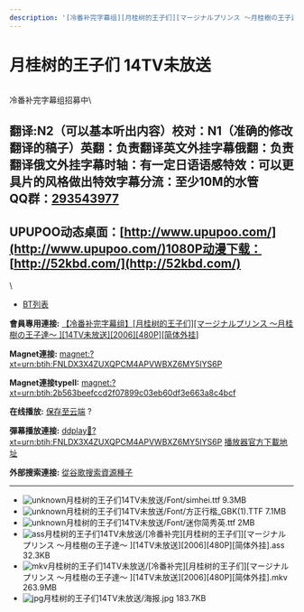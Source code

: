 ```yaml
---
description: '[冷番补完字幕组][月桂树的王子们][マージナルプリンス ～月桂樹の王子達～ ][14TV未放送][2006][480P][简体外挂]'
---
```


# 月桂树的王子们 14TV未放送



<figure><img src="https://s2.ax1x.com/2019/02/13/k0cHfK.jpg" alt=""><figcaption></figcaption></figure>



冷番补完字幕组招募中\



## &#x20;

翻译:N2（可以基本听出内容）**校对：N1（准确的修改翻译的稿子）英翻：负责翻译英文外挂字幕俄翻：负责翻译俄文外挂字幕时轴：有一定日语语感特效：可以更具片的风格做出特效字幕分流：至少10M的水管**\
**QQ群：**[**293543977**](http://jq.qq.com/?_wv=1027\&k=46bJVff)&#x20;
--------------------------------------------------------------------

## &#x20; &#x20;

&#x20;

## UPUPOO动态桌面：[http://www.upupoo.com/](http://www.upupoo.com/)1080P动漫下载： [http://52kbd.com/](http://52kbd.com/)

\


* [BT列表](https://share.dmhy.org/topics/view/510737_14TV_2006_480P.html#tabs-1)

**會員專用連接:** [【冷番补完字幕组】\[月桂树的王子们\]\[マージナルプリンス ～月桂樹の王子達～ \]\[14TV未放送\]\[2006\]\[480P\]\[简体外挂\]](https://dl.dmhy.org/2019/02/13/2b563beefccd2f07899c03eb60df3e663a8c4bcf.torrent)

**Magnet連接:** [magnet:?xt=urn:btih:FNLDX3X4ZUXQPCM4APVWBXZ6MY5IYS6P](https://magnet/?xt=urn:btih:FNLDX3X4ZUXQPCM4APVWBXZ6MY5IYS6P\&dn=\&tr=http%3A%2F%2F104.238.198.186%3A8000%2Fannounce\&tr=udp%3A%2F%2F104.238.198.186%3A8000%2Fannounce\&tr=http%3A%2F%2Ftracker.openbittorrent.com%3A80%2Fannounce\&tr=udp%3A%2F%2Ftracker3.itzmx.com%3A6961%2Fannounce\&tr=http%3A%2F%2Ftracker4.itzmx.com%3A2710%2Fannounce\&tr=http%3A%2F%2Ftracker.publicbt.com%3A80%2Fannounce\&tr=http%3A%2F%2Ftracker.prq.to%2Fannounce\&tr=http%3A%2F%2Fopen.acgtracker.com%3A1096%2Fannounce\&tr=https%3A%2F%2Ft-115.rhcloud.com%2Fonly_for_ylbud\&tr=http%3A%2F%2Fbtfile.sdo.com%3A6961%2Fannounce\&tr=http%3A%2F%2Fexodus.desync.com%3A6969%2Fannounce\&tr=http%3A%2F%2F121.14.98.151%3A9090%2Fannounce\&tr=http%3A%2F%2F173.254.204.71%3A1096%2Fannounce\&tr=http%3A%2F%2F188.190.120.74%3A80%2Fannounce\&tr=http%3A%2F%2F94.228.192.98%2Fannounce\&tr=http%3A%2F%2F95.68.246.30%3A80%2Fannounce\&tr=http%3A%2F%2Fanisaishuu.de%3A2710%2Fannounce)

**Magnet連接typeII:** [magnet:?xt=urn:btih:2b563beefccd2f07899c03eb60df3e663a8c4bcf](https://magnet/?xt=urn:btih:2b563beefccd2f07899c03eb60df3e663a8c4bcf)

**在线播放:** [保存至云端](https://mypikpak.com/drive/url-checker?url=magnet:?xt=urn:btih:2b563beefccd2f07899c03eb60df3e663a8c4bcf) ?

**彈幕播放連接:** [ddplay:magnet:?xt=urn:btih:FNLDX3X4ZUXQPCM4APVWBXZ6MY5IYS6P](ddplay:magnet:?xt=urn:btih:FNLDX3X4ZUXQPCM4APVWBXZ6MY5IYS6P\&dn=\&tr=http%3A%2F%2F104.238.198.186%3A8000%2Fannounce\&tr=udp%3A%2F%2F104.238.198.186%3A8000%2Fannounce\&tr=http%3A%2F%2Ftracker.openbittorrent.com%3A80%2Fannounce\&tr=udp%3A%2F%2Ftracker3.itzmx.com%3A6961%2Fannounce\&tr=http%3A%2F%2Ftracker4.itzmx.com%3A2710%2Fannounce\&tr=http%3A%2F%2Ftracker.publicbt.com%3A80%2Fannounce\&tr=http%3A%2F%2Ftracker.prq.to%2Fannounce\&tr=http%3A%2F%2Fopen.acgtracker.com%3A1096%2Fannounce\&tr=https%3A%2F%2Ft-115.rhcloud.com%2Fonly_for_ylbud\&tr=http%3A%2F%2Fbtfile.sdo.com%3A6961%2Fannounce\&tr=http%3A%2F%2Fexodus.desync.com%3A6969%2Fannounce\&tr=http%3A%2F%2F121.14.98.151%3A9090%2Fannounce\&tr=http%3A%2F%2F173.254.204.71%3A1096%2Fannounce\&tr=http%3A%2F%2F188.190.120.74%3A80%2Fannounce\&tr=http%3A%2F%2F94.228.192.98%2Fannounce\&tr=http%3A%2F%2F95.68.246.30%3A80%2Fannounce\&tr=http%3A%2F%2Fanisaishuu.de%3A2710%2Fannounce) [播放器官方下載地址](http://www.dandanplay.com/?from=dmhy)

**外部搜索連接:** [從谷歌搜索資源種子](https://www.google.com/search?oe=utf-8\&q=2b563beefccd2f07899c03eb60df3e663a8c4bcf)

***

* ![unknown](https://share.dmhy.org/images/icon/unknown.gif)月桂树的王子们14TV未放送/Font/simhei.ttf 9.3MB
* ![unknown](https://share.dmhy.org/images/icon/unknown.gif)月桂树的王子们14TV未放送/Font/方正行楷\_GBK(1).TTF 7.1MB
* ![unknown](https://share.dmhy.org/images/icon/unknown.gif)月桂树的王子们14TV未放送/Font/迷你简秀英.ttf 2MB
* ![ass](https://share.dmhy.org/images/icon/ass.gif)月桂树的王子们14TV未放送/\[冷番补完]\[月桂树的王子们]\[マージナルプリンス ～月桂樹の王子達～ ]\[14TV未放送]\[2006]\[480P]\[简体外挂].ass 32.3KB
* ![mkv](https://share.dmhy.org/images/icon/mkv.gif)月桂树的王子们14TV未放送/\[冷番补完]\[月桂树的王子们]\[マージナルプリンス ～月桂樹の王子達～ ]\[14TV未放送]\[2006]\[480P]\[简体外挂].mkv 263.9MB
* ![jpg](https://share.dmhy.org/images/icon/jpg.gif)月桂树的王子们14TV未放送/海报.jpg 183.7KB
